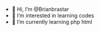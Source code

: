 - 👋 Hi, I’m @Brianbrastar
- 👀 I’m interested in learning codes
- 🌱 I’m currently learning php html


<!---
Brianbrastar/Brianbrastar is a ✨ special ✨ repository because its `README.md` (this file) appears on your GitHub profile.
You can click the Preview link to take a look at your changes.
--->
